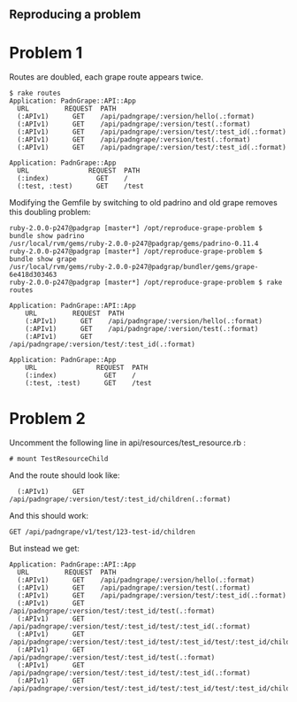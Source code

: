 Reproducing a problem
---------------------

# Problem 1

Routes are doubled, each grape route appears twice.

    $ rake routes
    Application: PadnGrape::API::App
      URL         REQUEST  PATH
      (:APIv1)      GET    /api/padngrape/:version/hello(.:format)
      (:APIv1)      GET    /api/padngrape/:version/test(.:format)
      (:APIv1)      GET    /api/padngrape/:version/test/:test_id(.:format)
      (:APIv1)      GET    /api/padngrape/:version/test(.:format)
      (:APIv1)      GET    /api/padngrape/:version/test/:test_id(.:format)

    Application: PadnGrape::App
      URL               REQUEST  PATH
      (:index)            GET    /
      (:test, :test)      GET    /test 

Modifying the Gemfile by switching to old padrino and old grape removes
this doubling problem:

    ruby-2.0.0-p247@padgrap [master*] /opt/reproduce-grape-problem $ bundle show padrino
    /usr/local/rvm/gems/ruby-2.0.0-p247@padgrap/gems/padrino-0.11.4
    ruby-2.0.0-p247@padgrap [master*] /opt/reproduce-grape-problem $ bundle show grape
    /usr/local/rvm/gems/ruby-2.0.0-p247@padgrap/bundler/gems/grape-6e418d303463
    ruby-2.0.0-p247@padgrap [master*] /opt/reproduce-grape-problem $ rake routes

    Application: PadnGrape::API::App
        URL         REQUEST  PATH
        (:APIv1)      GET    /api/padngrape/:version/hello(.:format)
        (:APIv1)      GET    /api/padngrape/:version/test(.:format)
        (:APIv1)      GET    /api/padngrape/:version/test/:test_id(.:format)
    
    Application: PadnGrape::App
        URL               REQUEST  PATH
        (:index)            GET    /
        (:test, :test)      GET    /test
    

# Problem 2

Uncomment the following line in api/resources/test_resource.rb   :

    # mount TestResourceChild

And the route should look like:

      (:APIv1)      GET    /api/padngrape/:version/test/:test_id/children(.:format)

And this should work:

    GET /api/padngrape/v1/test/123-test-id/children

But instead we get:

    Application: PadnGrape::API::App
      URL         REQUEST  PATH
      (:APIv1)      GET    /api/padngrape/:version/hello(.:format)
      (:APIv1)      GET    /api/padngrape/:version/test(.:format)
      (:APIv1)      GET    /api/padngrape/:version/test/:test_id(.:format)
      (:APIv1)      GET    /api/padngrape/:version/test/:test_id/test(.:format)
      (:APIv1)      GET    /api/padngrape/:version/test/:test_id/test/:test_id(.:format)
      (:APIv1)      GET    /api/padngrape/:version/test/:test_id/test/:test_id/test/:test_id/children(.:format)
      (:APIv1)      GET    /api/padngrape/:version/test/:test_id/test(.:format)
      (:APIv1)      GET    /api/padngrape/:version/test/:test_id/test/:test_id(.:format)
      (:APIv1)      GET    /api/padngrape/:version/test/:test_id/test/:test_id/test/:test_id/children(.:format)
